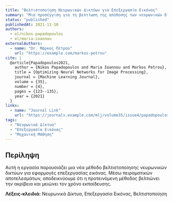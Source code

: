 ```yaml
---
title: "Βελτιστοποίηση Νευρωνικών Δικτύων για Επεξεργασία Εικόνας"
summary: "Μια προσέγγιση για τη βελτίωση της απόδοσης των νευρωνικών δικτύων στην επεξεργασία εικόνας."
status: "published"
publishedAt: 2021-11-10
authors:
  - el/nikos-papadopoulos
  - el/maria-ioannou
externalAuthors:
  - name: "Dr. Μάρκος Πέτρου"
    url: "https://example.com/markos-petrou"
cite: |
  @article{Papadopoulos2021,
    author = {Nikos Papadopoulos and Maria Ioannou and Markos Petrou},
    title = {Optimizing Neural Networks for Image Processing},
    journal = {Machine Learning Journal},
    volume = {35},
    number = {4},
    pages = {123--135},
    year = {2021}
  }
links:
  - name: "Journal Link"
    url: "https://journals.example.com/mlj/volume35/issue4/papadopoulos"
tags:
  - "Νευρωνικά Δίκτυα"
  - "Επεξεργασία Εικόνας"
  - "Μηχανική Μάθηση"
---
```


## Περίληψη

Αυτή η εργασία παρουσιάζει μια νέα μέθοδο βελτιστοποίησης νευρωνικών δικτύων για εφαρμογές επεξεργασίας εικόνας. Μέσω πειραματικών αποτελεσμάτων, αποδεικνύουμε ότι η προτεινόμενη μέθοδος βελτιώνει την ακρίβεια και μειώνει τον χρόνο εκπαίδευσης.

**Λέξεις-κλειδιά:** Νευρωνικά Δίκτυα, Επεξεργασία Εικόνας, Βελτιστοποίηση
